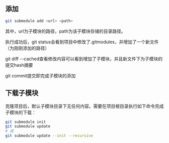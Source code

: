 ## 添加

```bash
git submodule add <url> <path>
```

其中，url为子模块的路径，path为该子模块存储的目录路径。

执行成功后，git status会看到项目中修改了.gitmodules，并增加了一个新文件（为刚刚添加的路径）

git diff --cached查看修改内容可以看到增加了子模块，并且新文件下为子模块的提交hash摘要

git commit提交即完成子模块的添加



## 下载子模块

克隆项目后，默认子模块目录下无任何内容。需要在项目根目录执行如下命令完成子模块的下载：

```bash
git submodule init
git submodule update
# 或
git submodule update --init --recursive
```

